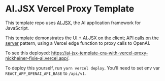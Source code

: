 # AI.JSX Vercel Proxy Template
This template repo uses [AI.JSX](https://github.com/fixie-ai/ai-jsx), the AI application framework for JavaScript.

This template demonstrates the [UI + AI.JSX on the client; API calls on the server](https://docs.ai-jsx.com/guides/architecture#ui--aijsx-on-the-client-api-calls-on-the-server) pattern, using a Vercel edge function to proxy calls to OpenAI.

To see this deployed: https://ai-jsx-template-cra-with-vercel-proxy-nickheiner-fixie-ai.vercel.app/.

To deploy this yourself, run `yarn vercel deploy`. You'll need to set env var `REACT_APP_OPENAI_API_BASE` to `/api/v1`.